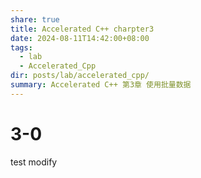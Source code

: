 ```yaml
---
share: true
title: Accelerated C++ charpter3
date: 2024-08-11T14:42:00+08:00
tags:
  - lab
  - Accelerated_Cpp
dir: posts/lab/accelerated_cpp/
summary: Accelerated C++ 第3章 使用批量数据
---
```

# 3-0

test
modify